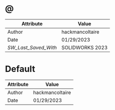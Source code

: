 # @
| Attribute | Value |
| ---  | ---     |
| Author | hackmancoltaire |
| Date | 01/29/2023 |
| _SW_Last_Saved_With_ | SOLIDWORKS 2023 |
# Default
| Attribute | Value |
| ---  | ---     |
| Author | hackmancoltaire |
| Date | 01/29/2023 |
